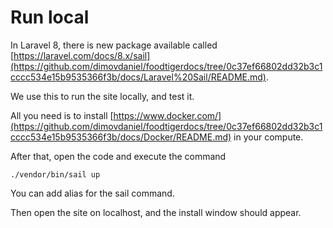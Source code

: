 # Run local

In Laravel 8, there is new package available called [https://laravel.com/docs/8.x/sail](https://github.com/dimovdaniel/foodtigerdocs/tree/0c37ef66802dd32b3c1cccc534e15b9535366f3b/docs/Laravel%20Sail/README.md).

We use this to run the site locally, and test it.

All you need is to install [https://www.docker.com/](https://github.com/dimovdaniel/foodtigerdocs/tree/0c37ef66802dd32b3c1cccc534e15b9535366f3b/docs/Docker/README.md) in your compute.

After that, open the code and execute the command

```text
./vendor/bin/sail up
```

You can add alias for the sail command.

Then open the site on localhost, and the install window should appear.

